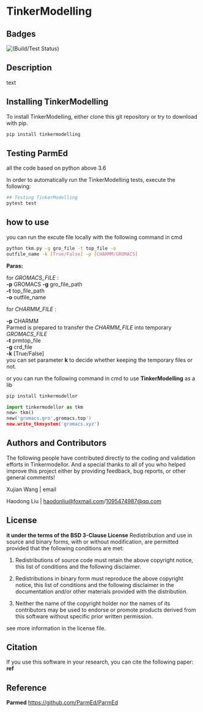 # TinkerModelling

## Badges

![(Build/Test Status)](Tests/badge.svg)

## Description

text

## Installing TinkerModelling

To install TinkerModelling, either clone this git repository or try to download with pip.

``` sh
pip install tinkermodelling
```

## Testing ParmEd

all the code based on python above 3.6

In order to automatically run the TinkerModelling tests, execute the following:

``` sh
## Testing TinkerModelling
pytest test
```

## how to use

you can run the excute file locally with the following command in cmd

```sh
python tkm.py -g gro_file -t top_file -o 
outfile_name -k [True/False] -p [CHARMM/GROMACS]
```

**Paras:**  

for *GROMACS_FILE* :  
**-p** GROMACS
**-g** gro_file_path  
**-t** top_file_path  
**-o** outfile_name

for *CHARMM_FILE* :  

**-p** CHARMM  
Parmed is prepared to transfer the *CHARMM_FILE* into temporary *GROMACS_FILE*  
**-t** prmtop_file  
**-g** crd_file  
**-k** [True/False]  
you can set parameter **k** to decide whether keeping the temporary files or not.  

or you can run the following command in cmd to use **TinkerModelling** as a lib

``` sh
pip install tinkermodellor
```

``` python
import tinkermodellor as tkm
new= tkm()
new('gromacs.gro',gromacs.top')
new.write_tkmsystem('gromacs.xyz')
```

## Authors and Contributors

The following people have contributed directly to the coding and validation efforts in Tinkermodellor. And a special thanks to all of you who helped improve this project either by providing feedback, bug reports, or other general comments!

Xujian Wang |   email

Haodong Liu |   <haodonliu@foxmail.com>/1095474987@qq.com

## License

**it under the terms of the BSD 3-Clause License** Redistribution and use in source and binary forms, with or without modification, are permitted provided that the
following conditions are met:

1. Redistributions of source code must retain the above copyright notice, this list of conditions and the following
disclaimer.

2. Redistributions in binary form must reproduce the above copyright notice, this list of conditions and the following
disclaimer in the documentation and/or other materials provided with the distribution.

3. Neither the name of the copyright holder nor the names of its contributors may be used to endorse or promote
products derived from this software without specific prior written permission.

see more information in the license file.

## Citation

If you use this software in your research, you can cite the following paper:  
**ref**

## Reference

**Parmed**  <https://github.com/ParmEd/ParmEd>
